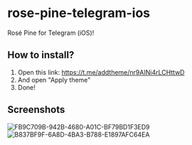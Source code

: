 # rose-pine-telegram-ios
Rosé Pine for Telegram (iOS)!

## How to install?

1. Open this link: https://t.me/addtheme/nr9AINi4rLCHttwD
2. And open "Apply theme"
3. Done!

## Screenshots
![FB9C709B-942B-4680-A01C-BF79BD1F3ED9](https://user-images.githubusercontent.com/68938934/181260910-903bed6a-e5dd-4aab-9246-6e2d1a0adc60.png)
![B837BF9F-6A8D-4BA3-B788-E1897AFC64EA](https://user-images.githubusercontent.com/68938934/181260941-7a3d305e-964e-452f-86b5-e3ace5b98200.png)
